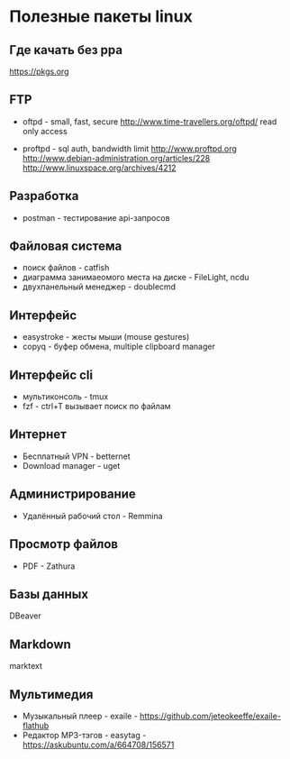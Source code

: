Полезные пакеты linux
=====================

## Где качать без ppa

https://pkgs.org

## FTP

* oftpd - small, fast, secure
	http://www.time-travellers.org/oftpd/
	read only access

* proftpd - sql auth, bandwidth limit
	http://www.proftpd.org
	http://www.debian-administration.org/articles/228
	http://www.linuxspace.org/archives/4212


## Разработка

* postman - тестирование api-запросов

## Файловая система

* поиск файлов - catfish
* диаграмма занимаеомого места на диске - FileLight, ncdu
* двухпанельный менеджер - doublecmd

## Интерфейс

* easystroke - жесты мыши (mouse gestures)
* copyq - буфер обмена, multiple clipboard manager

## Интерфейс cli

* мультиконсоль - tmux
* fzf - ctrl+T вызывает поиск по файлам

## Интернет

* Бесплатный VPN - betternet
* Download manager - uget

## Администрирование

* Удалённый рабочий стол - Remmina

## Просмотр файлов

* PDF - Zathura

## Базы данных

DBeaver

## Markdown

marktext

## Мультимедия

* Музыкальный плеер - exaile - https://github.com/jeteokeeffe/exaile-flathub
* Редактор MP3-тэгов - easytag - https://askubuntu.com/a/664708/156571
